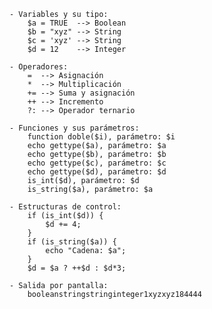 
    - Variables y su tipo:
        $a = TRUE  --> Boolean
        $b = "xyz" --> String
        $c = 'xyz' --> String
        $d = 12    --> Integer
    
    - Operadores: 
        =  --> Asignación
        *  --> Multiplicación
        += --> Suma y asignación
        ++ --> Incremento
        ?: --> Operador ternario
    
    - Funciones y sus parámetros: 
        function doble($i), parámetro: $i
        echo gettype($a), parámetro: $a
        echo gettype($b), parámetro: $b
        echo gettype($c), parámetro: $c
        echo gettype($d), parámetro: $d
        is_int($d), parámetro: $d
        is_string($a), parámetro: $a
    
    - Estructuras de control:
        if (is_int($d)) {
            $d += 4;
        }
        if (is_string($a)) {
            echo "Cadena: $a";
        }
        $d = $a ? ++$d : $d*3;
    
    - Salida por pantalla:
        booleanstringstringinteger1xyzxyz184444